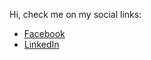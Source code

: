 Hi, check me on my social links:

- [Facebook](https://facebook.com/vanvictorlim)
- [LinkedIn](https://www.linkedin.com/in/vanvictorlim/)
